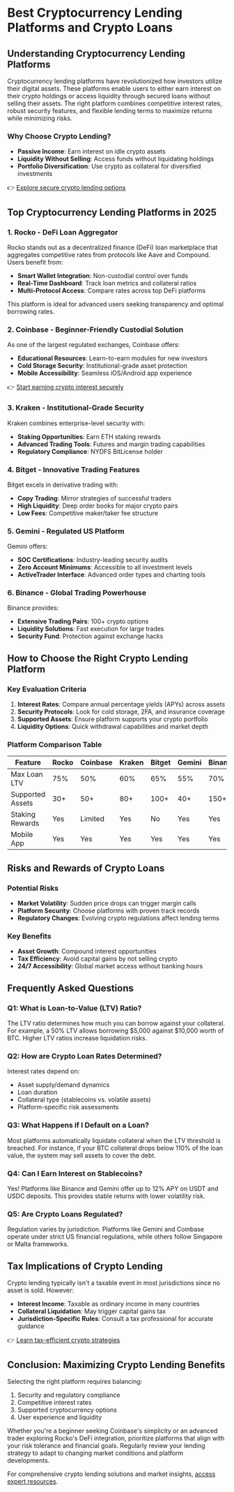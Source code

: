 # Best Cryptocurrency Lending Platforms and Crypto Loans  

## Understanding Cryptocurrency Lending Platforms  

Cryptocurrency lending platforms have revolutionized how investors utilize their digital assets. These platforms enable users to either earn interest on their crypto holdings or access liquidity through secured loans without selling their assets. The right platform combines competitive interest rates, robust security features, and flexible lending terms to maximize returns while minimizing risks.  

### Why Choose Crypto Lending?  
- **Passive Income**: Earn interest on idle crypto assets  
- **Liquidity Without Selling**: Access funds without liquidating holdings  
- **Portfolio Diversification**: Use crypto as collateral for diversified investments  

👉 [Explore secure crypto lending options](https://bit.ly/okx-bonus)  

## Top Cryptocurrency Lending Platforms in 2025  

### 1. Rocko - DeFi Loan Aggregator  
Rocko stands out as a decentralized finance (DeFi) loan marketplace that aggregates competitive rates from protocols like Aave and Compound. Users benefit from:  
- **Smart Wallet Integration**: Non-custodial control over funds  
- **Real-Time Dashboard**: Track loan metrics and collateral ratios  
- **Multi-Protocol Access**: Compare rates across top DeFi platforms  

This platform is ideal for advanced users seeking transparency and optimal borrowing rates.  

### 2. Coinbase - Beginner-Friendly Custodial Solution  
As one of the largest regulated exchanges, Coinbase offers:  
- **Educational Resources**: Learn-to-earn modules for new investors  
- **Cold Storage Security**: Institutional-grade asset protection  
- **Mobile Accessibility**: Seamless iOS/Android app experience  

👉 [Start earning crypto interest securely](https://bit.ly/okx-bonus)  

### 3. Kraken - Institutional-Grade Security  
Kraken combines enterprise-level security with:  
- **Staking Opportunities**: Earn ETH staking rewards  
- **Advanced Trading Tools**: Futures and margin trading capabilities  
- **Regulatory Compliance**: NYDFS BitLicense holder  

### 4. Bitget - Innovative Trading Features  
Bitget excels in derivative trading with:  
- **Copy Trading**: Mirror strategies of successful traders  
- **High Liquidity**: Deep order books for major crypto pairs  
- **Low Fees**: Competitive maker/taker fee structure  

### 5. Gemini - Regulated US Platform  
Gemini offers:  
- **SOC Certifications**: Industry-leading security audits  
- **Zero Account Minimums**: Accessible to all investment levels  
- **ActiveTrader Interface**: Advanced order types and charting tools  

### 6. Binance - Global Trading Powerhouse  
Binance provides:  
- **Extensive Trading Pairs**: 100+ crypto options  
- **Liquidity Solutions**: Fast execution for large trades  
- **Security Fund**: Protection against exchange hacks  

## How to Choose the Right Crypto Lending Platform  

### Key Evaluation Criteria  
1. **Interest Rates**: Compare annual percentage yields (APYs) across assets  
2. **Security Protocols**: Look for cold storage, 2FA, and insurance coverage  
3. **Supported Assets**: Ensure platform supports your crypto portfolio  
4. **Liquidity Options**: Quick withdrawal capabilities and market depth  

### Platform Comparison Table  

| Feature          | Rocko       | Coinbase    | Kraken      | Bitget      | Gemini      | Binance     |  
|------------------|-------------|-------------|-------------|-------------|-------------|-------------|  
| Max Loan LTV     | 75%         | 50%         | 60%         | 65%         | 55%         | 70%         |  
| Supported Assets | 30+         | 50+         | 80+         | 100+        | 40+         | 150+        |  
| Staking Rewards  | Yes         | Limited     | Yes         | No          | Yes         | Yes         |  
| Mobile App       | Yes         | Yes         | Yes         | Yes         | Yes         | Yes         |  

## Risks and Rewards of Crypto Loans  

### Potential Risks  
- **Market Volatility**: Sudden price drops can trigger margin calls  
- **Platform Security**: Choose platforms with proven track records  
- **Regulatory Changes**: Evolving crypto regulations affect lending terms  

### Key Benefits  
- **Asset Growth**: Compound interest opportunities  
- **Tax Efficiency**: Avoid capital gains by not selling crypto  
- **24/7 Accessibility**: Global market access without banking hours  

## Frequently Asked Questions  

### Q1: What is Loan-to-Value (LTV) Ratio?  
The LTV ratio determines how much you can borrow against your collateral. For example, a 50% LTV allows borrowing $5,000 against $10,000 worth of BTC. Higher LTV ratios increase liquidation risks.  

### Q2: How are Crypto Loan Rates Determined?  
Interest rates depend on:  
- Asset supply/demand dynamics  
- Loan duration  
- Collateral type (stablecoins vs. volatile assets)  
- Platform-specific risk assessments  

### Q3: What Happens if I Default on a Loan?  
Most platforms automatically liquidate collateral when the LTV threshold is breached. For instance, if your BTC collateral drops below 110% of the loan value, the system may sell assets to cover the debt.  

### Q4: Can I Earn Interest on Stablecoins?  
Yes! Platforms like Binance and Gemini offer up to 12% APY on USDT and USDC deposits. This provides stable returns with lower volatility risk.  

### Q5: Are Crypto Loans Regulated?  
Regulation varies by jurisdiction. Platforms like Gemini and Coinbase operate under strict US financial regulations, while others follow Singapore or Malta frameworks.  

## Tax Implications of Crypto Lending  

Crypto lending typically isn't a taxable event in most jurisdictions since no asset is sold. However:  
- **Interest Income**: Taxable as ordinary income in many countries  
- **Collateral Liquidation**: May trigger capital gains tax  
- **Jurisdiction-Specific Rules**: Consult a tax professional for accurate guidance  

👉 [Learn tax-efficient crypto strategies](https://bit.ly/okx-bonus)  

## Conclusion: Maximizing Crypto Lending Benefits  

Selecting the right platform requires balancing:  
1. Security and regulatory compliance  
2. Competitive interest rates  
3. Supported cryptocurrency options  
4. User experience and liquidity  

Whether you're a beginner seeking Coinbase's simplicity or an advanced trader exploring Rocko's DeFi integration, prioritize platforms that align with your risk tolerance and financial goals. Regularly review your lending strategy to adapt to changing market conditions and platform developments.  

For comprehensive crypto lending solutions and market insights, [access expert resources](https://bit.ly/okx-bonus).